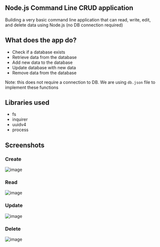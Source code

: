## Node.js Command Line CRUD application
Building a very basic command line application that can read, write, edit, and delete data using Node.js (no DB connection required)

## What does the app do?

- Check if a database exists
- Retrieve data from the database
- Add new data to the database
- Update database with new data
- Remove data from the database

Note: this does not require a connection to DB. We are using `db.json` file to implement these functions

## Libraries used

- fs
- inquirer
- uuidv4
- process

## Screenshots

### Create
![image](https://user-images.githubusercontent.com/18692751/224944371-3eadd017-8cdc-40ed-819e-1d32e190da2e.png)

### Read
![image](https://user-images.githubusercontent.com/18692751/224945126-b9937c18-ab4a-45c0-a1d0-f7d12129f76f.png)

### Update
![image](https://user-images.githubusercontent.com/18692751/224945318-e5c610e7-5adc-4620-9417-10dab7f5a1fa.png)

### Delete
![image](https://user-images.githubusercontent.com/18692751/224945658-2a6a6d1f-4989-4ae0-ade3-cc0e393bdd2f.png)
